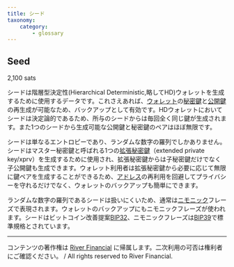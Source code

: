 ```yaml
---
title: シード
taxonomy:
    category:
        - glossary
---
```


## Seed
2,100 sats

シードは階層型決定性(Hierarchical Deterministic,略してHD)ウォレットを生成するために使用するデータです。これさえあれば、[ウォレット](https://lostinbitcoin.sakuraweb.com/glossary/wallet/)の[秘密鍵](https://lostinbitcoin.sakuraweb.com/glossary/private_key/)と[公開鍵](https://lostinbitcoin.sakuraweb.com/glossary/public_key/)の再生成が可能なため、バックアップとして有効です。HDウォレットにおいてシードは決定論的であるため、所与のシードからは毎回全く同じ鍵が生成されます。また1つのシードから生成可能な公開鍵と秘密鍵のペアはほぼ無限です。

シードは単なるエントロピーであり、ランダムな数字の羅列でしかありません。シードはマスター秘密鍵と呼ばれる1つの[拡張秘密鍵](https://lostinbitcoin.sakuraweb.com/glossary/xprv/)（extended private key/xprv）を生成するために使用され、拡張秘密鍵からは子秘密鍵だけでなく子公開鍵も生成できます。ウォレット利用者は拡張秘密鍵から必要に応じて無限に鍵ペアを生成することができるため、[アドレス](https://lostinbitcoin.sakuraweb.com/glossary/address/)の再利用を回避してプライバシーを守れるだけでなく、ウォレットのバックアップも簡単にできます。

ランダムな数字の羅列であるシードは扱いにくいため、通常は[ニモニック](https://lostinbitcoin.sakuraweb.com/glossary/mnemonic/)フレーズで表現されます。ウォレットのバックアップにもニモニックフレーズが使われます。シードはビットコイン改善提案[BIP32](https://lostinbitcoin.sakuraweb.com/glossary/bip32/)、ニモニックフレーズは[BIP39](https://lostinbitcoin.sakuraweb.com/glossary/bip39/)で標準規格とされています。

---
コンテンツの著作権は [River Financial](https://river.com/) に帰属します。二次利用の可否は権利者にご確認ください。 / All rights reserved to River Financial.
